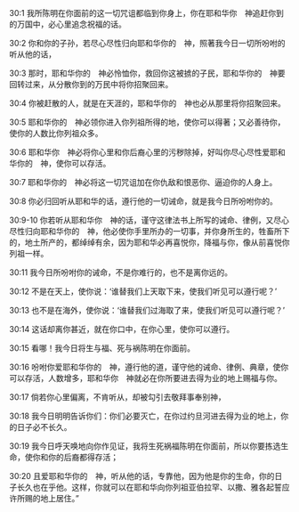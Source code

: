 <a id="1"></a>30:1  我所陈明在你面前的这一切咒诅都临到你身上，你在耶和华你　神追赶你到的万国中，必心里追念祝福的话。  

<a id="2"></a>30:2  你和你的子孙，若尽心尽性归向耶和华你的　神，照著我今日一切所吩咐的听从他的话，  

<a id="3"></a>30:3  那时，耶和华你的　神必怜恤你，救回你这被掳的子民，耶和华你的　神要回转过来，从分散你到的万民中将你招聚回来。  

<a id="4"></a>30:4  你被赶散的人，就是在天涯的，耶和华你的　神也必从那里将你招聚回来。  

<a id="5"></a>30:5  耶和华你的　神必领你进入你列祖所得的地，使你可以得著；又必善待你，使你的人数比你列祖众多。  

<a id="6"></a>30:6  耶和华你　神必将你心里和你后裔心里的污秽除掉，好叫你尽心尽性爱耶和华你的　神，使你可以存活。  

<a id="7"></a>30:7  耶和华你的　神必将这一切咒诅加在你仇敌和恨恶你、逼迫你的人身上。  

<a id="8"></a>30:8  你必归回听从耶和华的话，遵行他的一切诫命，就是我今日所吩咐你的。　　  

<a id="9-10"></a>30:9-10  你若听从耶和华你　神的话，谨守这律法书上所写的诫命、律例，又尽心尽性归向耶和华你的　神，他必使你手里所办的一切事，并你身所生的，牲畜所下的，地土所产的，都绰绰有余，因为耶和华必再喜悦你，降福与你，像从前喜悦你列祖一样。  

<a id="11"></a>30:11  我今日所吩咐你的诫命，不是你难行的，也不是离你远的。  

<a id="12"></a>30:12  不是在天上，使你说：‘谁替我们上天取下来，使我们听见可以遵行呢？’  

<a id="13"></a>30:13  也不是在海外，使你说：‘谁替我们过海取了来，使我们听见可以遵行呢？’  

<a id="14"></a>30:14  这话却离你甚近，就在你口中，在你心里，使你可以遵行。  

<a id="15"></a>30:15  看哪！我今日将生与福、死与祸陈明在你面前。  

<a id="16"></a>30:16  吩咐你爱耶和华你的　神，遵行他的道，谨守他的诫命、律例、典章，使你可以存活，人数增多，耶和华你　神就必在你所要进去得为业的地上赐福与你。  

<a id="17"></a>30:17  倘若你心里偏离，不肯听从，却被勾引去敬拜事奉别神，  

<a id="18"></a>30:18  我今日明明告诉你们：你们必要灭亡，在你过约旦河进去得为业的地上，你的日子必不长久。  

<a id="19"></a>30:19  我今日呼天唤地向你作见证，我将生死祸福陈明在你面前，所以你要拣选生命，使你和你的后裔都得存活；  

<a id="20"></a>30:20  且爱耶和华你的　神，听从他的话，专靠他，因为他是你的生命，你的日子长久也在乎他。这样，你就可以在耶和华向你列祖亚伯拉罕、以撒、雅各起誓应许所赐的地上居住。”  

